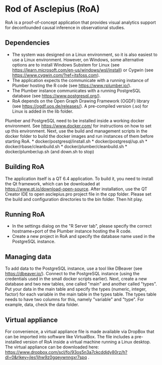 # Rod of Asclepius (RoA)
RoA is a proof-of-concept application that provides visual analytics support for deconfounded causal inference in observational studies.

## Dependencies
* The system was designed on a Linux environment, so it is also easiest to use a Linux environment. However, on Windows, some alternative options are to install Windows Substem for Linux (see https://learn.microsoft.com/en-us/windows/wsl/install) or Cygwin (see https://www.cygwin.com/?ref=itsfoss.com).
* The application expects the communicate with a running instance of Plumber hosting the R code (see https://www.rplumber.io/).
* The Plumber instance communicates with a running PostgreSQL database (see https://www.postgresql.org/).
* RoA depends on the Open Graph Drawing Framework (OGDF) library (see https://ogdf.uos.de/releases/). A pre-compiled version (.so) for Linux is added in the lib folder.

Plumber and PostgreSQL need to be installed inside a working docker environment. See https://www.docker.com/ for instructions on how to set up this environment. Next, use the build and management scripts in the docker folder to build the docker images and run instances of them before starting RoA.
	* docker/postgresql/install.sh
	* docker/postgresql/up.sh
	* docker/rbase/cleanbuild.sh
	* docker/plumber/cleanbuild.sh
	* docker/plumber/up.sh (and down.sh to stop)

## Building RoA
The application itself is a QT 6.4 application. To build it, you need to install the Qt framework, which can be downloaded at https://www.qt.io/download-open-source. After installation, use the QT Creator IDE to open asclepius.pro project file in the cpp folder. Please set the build and configuration directories to the bin folder. Then hit play.

## Running RoA
* In the settings dialog on the "R Server tab", please specify the correct hostname+port of the Plumber instance hosting the R code.
* Create a new project in RoA and specify the database name used in the PostgreSQL instance.

## Managing data
To add data to the PostgreSQL instance, use a tool like DBeaver (see https://dbeaver.io/). Connect to the PostgreSQL instance (using the credentials used in the small docker scripts earlier). Next, create a new database and two new tables, one called "main" and another called "types". Put your data in the main table and specify the types (numeric, integer, factor) for each variable in the main table in the types table. The types table needs to have two columns for this, namely "variable" and "type". For example, data, check the data folder.

## Virtual appliance
For convenience, a virtual appliance file is made available via DropBox that can be imported into software like VirtualBox. The file includes a pre-installed version of RoA inside a virtual machine running a Linux desktop. The virtual appliance can be downloaded here: https://www.dropbox.com/scl/fo/93os5n3a7ckcddjdy80rz/h?dl=0&rlkey=jles1jhw9z0gqeywnngxr7spq .